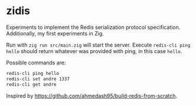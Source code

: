 # zidis

Experiments to implement the Redis serialization protocol specification.
Additionally, my first experiments in Zig.

Run with `zig run src/main.zig` will start the server. Execute `redis-cli ping hello`
should return whatever was provided with ping, in this case `hello`.

Possible commands are:

```sh
redis-cli ping hello
redis-cli set andre 1337
redis-cli get andre
```

Inspired by https://github.com/ahmedash95/build-redis-from-scratch.